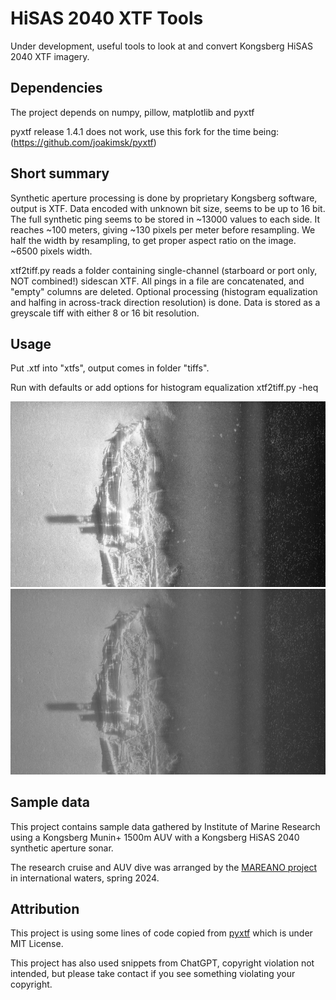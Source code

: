 # HiSAS 2040 XTF Tools
Under development, useful tools to look at and convert Kongsberg HiSAS 2040 XTF imagery.

## Dependencies
The project depends on numpy, pillow, matplotlib and pyxtf

pyxtf release 1.4.1 does not work, use this fork for the time being: (https://github.com/joakimsk/pyxtf)

## Short summary
Synthetic aperture processing is done by proprietary Kongsberg software, output is XTF.
Data encoded with unknown bit size, seems to be up to 16 bit.
The full synthetic ping seems to be stored in ~13000 values to each side. It reaches ~100 meters, giving ~130 pixels per meter before resampling.
We half the width by resampling, to get proper aspect ratio on the image. ~6500 pixels width.

xtf2tiff.py reads a folder containing single-channel (starboard or port only, NOT combined!) sidescan XTF.
All pings in a file are concatenated, and "empty" columns are deleted.
Optional processing (histogram equalization and halfing in across-track direction resolution) is done.
Data is stored as a greyscale tiff with either 8 or 16 bit resolution.

## Usage
Put .xtf into "xtfs", output comes in folder "tiffs".

Run with defaults or add options for histogram equalization
xtf2tiff.py -heq

![Alt text](media/sample_heq_800px.jpg?raw=true "Sample with histogram equalization")
![Alt text](media/sample_800px.jpg?raw=true "Sample without histogram equalization")

## Sample data
This project contains sample data gathered by Institute of Marine Research using a Kongsberg Munin+ 1500m AUV with a Kongsberg HiSAS 2040 synthetic aperture sonar.

The research cruise and AUV dive was arranged by the [MAREANO project](https://mareano.no/en/about_mareano) in international waters, spring 2024.

## Attribution
This project is using some lines of code copied from [pyxtf](https://github.com/oysstu/pyxtf) which is under MIT License.

This project has also used snippets from ChatGPT, copyright violation not intended, but please take contact if you see something violating your copyright.